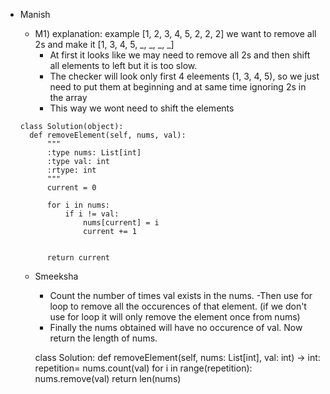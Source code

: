 - Manish
  - M1) explanation:
     example [1, 2, 3, 4, 5, 2, 2, 2]
    we want to remove all 2s and make it [1, 3, 4, 5, _, _, _, _]
    - At first it looks like we may need to remove all 2s and then shift all elements to left but it is too slow.
    - The checker will look only first 4 eleements (1, 3, 4, 5), so we just need to put them at beginning and at same time ignoring 2s in the array
    - This way we wont need to shift the elements
   
  ```
  class Solution(object):
    def removeElement(self, nums, val):
        """
        :type nums: List[int]
        :type val: int
        :rtype: int
        """
        current = 0
   
        for i in nums:
            if i != val:
                nums[current] = i
                current += 1
           
            
        return current
  ```

  - Smeeksha
     - Count the number of times val exists in the nums.
      -Then use for loop to remove all the occurences of that element. (if we don't use for loop it will only remove the             element once from nums)
     - Finally the nums obtained will have no occurence of val. Now return the length of nums.

    class Solution:
      def removeElement(self, nums: List[int], val: int) -> int:
          repetition= nums.count(val)
          for i in range(repetition):
              nums.remove(val)
          return len(nums)
      
  

